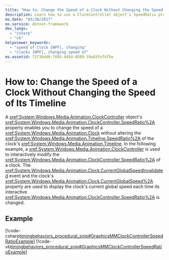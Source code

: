 ```yaml
---
title: "How to: Change the Speed of a Clock Without Changing the Speed of Its Timeline"
description: Learn how to use a ClockController object's SpeedRatio property to change the speed of a Clock without altering the SpeedRatio of the clock's Timeline.
ms.date: "03/30/2017"
ms.service: dotnet-framework
dev_langs: 
  - "csharp"
  - "vb"
helpviewer_keywords: 
  - "speed of Clock [WPF], changing"
  - "clocks [WPF], changing speed of"
ms.assetid: 72f36dd0-f085-445d-8589-19a83fe74f5e
---
```

# How to: Change the Speed of a Clock Without Changing the Speed of Its Timeline

A <xref:System.Windows.Media.Animation.ClockController> object's <xref:System.Windows.Media.Animation.ClockController.SpeedRatio%2A> property enables you to change the speed of a <xref:System.Windows.Media.Animation.Clock> without altering the <xref:System.Windows.Media.Animation.Timeline.SpeedRatio%2A> of the clock's <xref:System.Windows.Media.Animation.Timeline>. In the following example, a <xref:System.Windows.Media.Animation.ClockController> is used to interactively modify the <xref:System.Windows.Media.Animation.ClockController.SpeedRatio%2A> of a clock. The <xref:System.Windows.Media.Animation.Clock.CurrentGlobalSpeedInvalidated> event and the clock's <xref:System.Windows.Media.Animation.Clock.CurrentGlobalSpeed%2A> property are used to display the clock's current global speed each time its interactive <xref:System.Windows.Media.Animation.ClockController.SpeedRatio%2A> is changed.  
  
## Example  

[!code-csharp[timingbehaviors_procedural_snip#GraphicsMMClockControllerSpeedRatioExample](~/samples/snippets/csharp/VS_Snippets_Wpf/timingbehaviors_procedural_snip/CSharp/ClockControllerSpeedRatioExample.cs#graphicsmmclockcontrollerspeedratioexample)]
[!code-vb[timingbehaviors_procedural_snip#GraphicsMMClockControllerSpeedRatioExample](~/samples/snippets/visualbasic/VS_Snippets_Wpf/timingbehaviors_procedural_snip/visualbasic/clockcontrollerspeedratioexample.vb#graphicsmmclockcontrollerspeedratioexample)]

